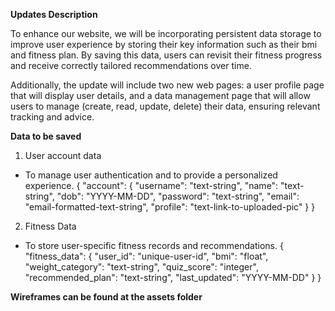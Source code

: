 
**Updates Description**

To enhance our website, we will be incorporating persistent data storage to improve user experience by storing their key information  such as their bmi and fitness plan. By saving this data, users can revisit their fitness progress and receive correctly tailored recommendations over time.

Additionally, the update will include two new web pages: a user profile page that will display user details, and a data management page that will allow users to manage (create, read, update, delete) their data, ensuring relevant tracking and advice.

**Data to be saved**

1. User account data
- To manage user authentication and to provide a personalized experience.
{
  "account": {
    "username": "text-string",
    "name": "text-string",
    "dob": "YYYY-MM-DD",
    "password": "text-string",
    "email": "email-formatted-text-string",
    "profile": "text-link-to-uploaded-pic"
  }
}

2. Fitness Data
- To store user-specific fitness records and recommendations.
{
  "fitness_data": {
    "user_id": "unique-user-id",
    "bmi": "float",
    "weight_category": "text-string",
    "quiz_score": "integer",
    "recommended_plan": "text-string",
    "last_updated": "YYYY-MM-DD"
  }
}


**Wireframes can be found at the assets folder**


